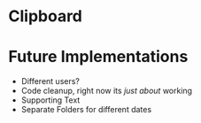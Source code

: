# Clipboard

# Future Implementations

- Different users?
- Code cleanup, right now its *just about* working
- Supporting Text
- Separate Folders for different dates


